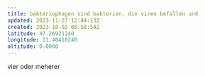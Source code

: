 ```yaml
---
title: bakteriophagen sind bakterien, die viren befallen und
updated: 2023-11-27 12:44:13Z
created: 2023-10-02 08:58:54Z
latitude: 47.26921240
longitude: 11.40410240
altitude: 0.0000
---
```


vier oder meherer